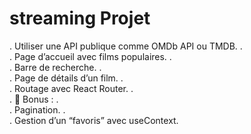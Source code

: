 # streaming Projet

. Utiliser une API publique comme OMDb API ou TMDB.
.  
. Page d’accueil avec films populaires.
.  
. Barre de recherche.
.  
. Page de détails d’un film.
.  
. Routage avec React Router.
.  
. 📌 Bonus :
.  
. Pagination.
.  
. Gestion d’un “favoris” avec useContext.
